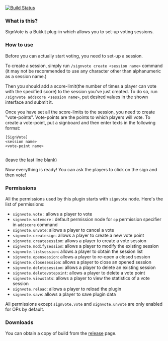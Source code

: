 [![Build Status](https://travis-ci.org/kory33/SignVote.svg?branch=master)](https://travis-ci.org/kory33/SignVote)

### What is this?
SignVote is a Bukkit plug-in which allows you to set-up voting sessions.

### How to use
Before you can actually start voting, you need to set-up a session.

To create a session, simply run `/signvote create <session name>` command
(it may not be recommended to use any character other than alphanumeric as a session name.)

Then you should add a score-limit(the number of times a player can
vote with the specified score) to the session you've just created.
To do so, run `/signvote addscore <session name>`,
put desired values in the shown interface and submit it.

Once you have set all the score-limits to the session, you need to create "vote-points".
Vote-points are the points to which players will vote. To create a vote-point,
put a signboard and then enter texts in the following format:

```
[SignVote]
<session name>
<vote-point name>
 
```
(leave the last line blank)

Now everything is ready!
You can ask the players to click on the sign and then vote!

### Permissions
All the permissions used by this plugin starts with `signvote` node.
Here's the list of permissions:
 - `signvote.vote` : allows a player to vote
 - `signvote.votemore` : default permission node for `op` permission specifier in `addscore` command
 - `signvote.unvote`: allows a player to cancel a vote
 - `signvote.createsign`: allows a player to create a new vote point
 - `signvote.createsession`: allows a player to create a vote session
 - `signvote.modifysession`: allows a player to modify the existing session
 - `signvote.listsession`: allows a player to obtain the session list
 - `signvote.opensession`: allows a player to re-open a closed session
 - `signvote.closesession`: allows a player to close an opened session
 - `signvote.deletesession`: allows a player to delete an existing session
 - `signvote.deletevotepoint`: allows a player to delete a vote point
 - `signvote.viewstats`: allows a player to view the statistics of a vote session
 - `signvote.reload`: allows a player to reload the plugin
 - `signvote.save`: allows a player to save plugin data

All permissions except `signvote.vote` and `signvote.unvote` are only enabled for OPs by default.

### Downloads
You can obtain a copy of build from the [release](https://github.com/kory33/SignVote/releases) page.
